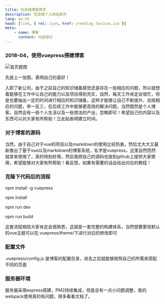 ```yaml
---
title: 任亚楠博客首页
description: 任亚楠个人网站首页
lang: en-US
head: [link, { rel: icon, href: /renblog_favicon.ico }]
meta: 
    - name: 博客
      content: 内容部分
---
```


### 2018-04，使用vuepress搭建博客

![首页题图](http://renblog.renyanan.com/blog/index/%E7%BE%8E%E5%A5%B3.jpg)

先放上一张图，表明自己的喜好！

入职了新公司，由于之前自己的知识储备感觉还是存在一些相应的问题，所以就想着能够在工作中让自己的能力以及项目得到充实，自然，每天工作肯定会很忙，但是也要抽出一定的时间进行相应的知识储备，这样才能够让自己不断提升，总结相应的问题，举一反三，在后续工作中能够更高效的解决问题，当然既然是个人博客，自然会有一些个人生活以及一些想法的产出，忽略即可！希望自己的内容以及东西可以对大家有所帮助！立此贴表明建立时间。

### 对于博客的源码

当然，由于自己对于vue的项目以及markdown的使用比较热衷，然后尤大大又最新推出了基于vue以及markdown的博客系统，名字是vuepress，这里自然而然就拿来使用了，真的特别好用，然后我把自己的源码也放到github上提供大家使用，希望能够对大家有所帮助！看反馈，如果有需要的话会给出对应的教程！

### 克隆下代码后的流程

npm install -g vuepress

npm install

npm run dev

npm run build

这套流程相信大家肯定会很熟悉，这就是一套完整的构建体系，当然想要更改默认的vue主题可以在.vuepress/theme/下进行对应的修改即可

### 配置文件

.vuepress/config.js 是博客的配置目录，进去之后就能够按照自己的所需来搭配不同的页面

### 服务器环境

服务器采用express搭建，PM2持续集成，但是总有一点小问题调整，我的webpack使用真的有问题，得多看看文档了。